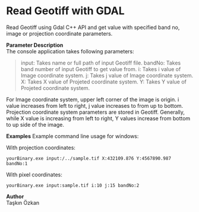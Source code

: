 # Read Geotiff with GDAL
Read Geotiff using Gdal C++ API and get value with specified band no, image or projection coordinate parameters.

**Parameter Description**  
The console application takes following parameters:	

>input: Takes name or full path of input Geotiff file.
bandNo: Takes band number of input Geotiff to get value from.
i: Takes i value of Image coordinate system.
j: Takes j value of Image coordinate system.
X: Takes X value of Projeted coordinate system.
Y: Takes Y value of Projeted coordinate system.
		
For Image coordinate system, upper left corner of the image is origin. i value increases from left to right, j value increases to from up to bottom. Projection coordinate system parameters are stored in Geotiff. Generally, while X value is increasing from left to right, Y values increase from bottom to up side of the image.
		
**Examples**
Example command line usage for windows:

With projection coordinates:

	yourBinary.exe input:/../sample.tif X:432109.876 Y:4567890.987 bandNo:1

With pixel coordinates:

	yourBinary.exe input:sample.tif i:10 j:15 bandNo:2

**Author**  
	Taşkın Özkan
